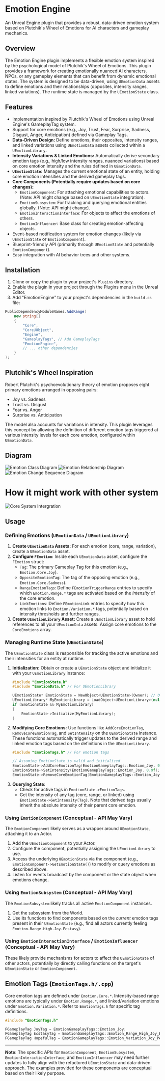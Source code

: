 # Emotion Engine

An Unreal Engine plugin that provides a robust, data-driven emotion system based on Plutchik's Wheel of Emotions for AI characters and gameplay mechanics.

## Overview

The Emotion Engine plugin implements a flexible emotion system inspired by the psychological model of Plutchik's Wheel of Emotions. This plugin provides a framework for creating emotionally nuanced AI characters, NPCs, or any gameplay elements that can benefit from dynamic emotional states. The system is designed to be data-driven, using `UEmotionData` assets to define emotions and their relationships (opposites, intensity ranges, linked variations). The runtime state is managed by the `UEmotionState` class.

## Features

- Implementation inspired by Plutchik's Wheel of Emotions using Unreal Engine's GameplayTag system.
- Support for core emotions (e.g., Joy, Trust, Fear, Surprise, Sadness, Disgust, Anger, Anticipation) defined via Gameplay Tags.
- **Data-Driven Design:** Define emotions, their opposites, intensity ranges, and linked variations using `UEmotionData` assets collected within a `UEmotionLibrary`.
- **Intensity Variations & Linked Emotions:** Automatically derive secondary emotion tags (e.g., high/low intensity ranges, nuanced variations) based on core emotion intensity and the rules defined in `UEmotionData`.
- **`UEmotionState`:** Manages the current emotional state of an entity, holding core emotion intensities and the derived gameplay tags.
- **Core Components (Potentially require updates based on core changes):**
    - `EmotionComponent`: For attaching emotional capabilities to actors. (Note: API might change based on `UEmotionState` integration).
    - `EmotionSubsystem`: For tracking and querying emotional entities globally. (Note: API might change).
    - `EmotionInteractionInterface`: For objects to affect the emotions of others.
    - `EmotionInfluencer`: Base class for creating emotion-affecting objects.
- Event-based notification system for emotion changes (likely via `UEmotionState` or `EmotionComponent`).
- Blueprint-friendly API (primarily through `UEmotionState` and potentially `EmotionComponent`).
- Easy integration with AI behavior trees and other systems.

## Installation

1.  Clone or copy the plugin to your project's `Plugins` directory.
2.  Enable the plugin in your project through the Plugins menu in the Unreal Editor.
3.  Add "EmotionEngine" to your project's dependencies in the `build.cs` file:

```csharp
PublicDependencyModuleNames.AddRange(
    new string[]
    {
        "Core",
        "CoreUObject",
        "Engine",
        "GameplayTags", // Add GameplayTags
        "EmotionEngine",
        // ... other dependencies
    }
);
```

## Plutchik's Wheel Inspiration

Robert Plutchik's psychoevolutionary theory of emotion proposes eight primary emotions arranged in opposing pairs:

-   Joy vs. Sadness
-   Trust vs. Disgust
-   Fear vs. Anger
-   Surprise vs. Anticipation

The model also accounts for variations in intensity. This plugin leverages this concept by allowing the definition of different emotion tags triggered at various intensity levels for each core emotion, configured within `UEmotionData`.

## Diagram

![Emotion Class Diagram](docs/Emotion_Class_Diagram.png)
![Emotion Relationship Diagram](docs/emotion_relationship_diagram.png)
![Emotion Change Sequence Diagram](docs/EmotionChange_SequenceDiagram.png)

# How it might work with other system

![Core System Intergration](docs/CoreSystem_Intergration.png)

## Usage

### Defining Emotions (`UEmotionData` / `UEmotionLibrary`)

1.  **Create `UEmotionData` Assets:** For each emotion (core, range, variation), create a `UEmotionData` asset.
2.  **Configure `FEmotion`:** Inside each `UEmotionData` asset, configure the `FEmotion` struct:
    *   `Tag`: The primary Gameplay Tag for this emotion (e.g., `Emotion.Core.Joy`).
    *   `OppositeEmotionTag`: The tag of the opposing emotion (e.g., `Emotion.Core.Sadness`).
    *   `RangeEmotionTags`: Define `FEmotionTriggerRange` entries to specify which `Emotion.Range.*` tags are activated based on the *intensity* of the core emotion.
    *   `LinkEmotions`: Define `FEmotionLink` entries to specify how this emotion links to `Emotion.Variation.*` tags, potentially based on intensity thresholds and further ranges.
3.  **Create `UEmotionLibrary` Asset:** Create a `UEmotionLibrary` asset to hold references to all your `UEmotionData` assets. Assign core emotions to the `CoreEmotions` array.

### Managing Runtime State (`UEmotionState`)

The `UEmotionState` class is responsible for tracking the active emotions and their intensities for an entity at runtime.

1.  **Initialization:** Obtain or create a `UEmotionState` object and initialize it with your `UEmotionLibrary` instance:
    ```cpp
    #include "EmotionState.h"
    #include "EmotionData.h" // For UEmotionLibrary

    UEmotionState* EmotionState = NewObject<UEmotionState>(Owner); // Or get from EmotionComponent
    UEmotionLibrary* MyEmotionLibrary = LoadObject<UEmotionLibrary>(nullptr, TEXT("/Path/To/Your/EmotionLibrary.EmotionLibrary"));
    if (EmotionState && MyEmotionLibrary)
    {
        EmotionState->Initialize(MyEmotionLibrary);
    }
    ```
2.  **Modifying Core Emotions:** Use functions like `AddCoreEmotionTag`, `RemoveCoreEmotionTag`, and `SetIntensity` on the `UEmotionState` instance. These functions automatically trigger updates to the derived range and linked emotion tags based on the definitions in the `UEmotionLibrary`.
    ```cpp
    #include "EmotionTags.h" // For emotion tags

    // Assuming EmotionState is valid and initialized
    EmotionState->AddCoreEmotionTag(EmotionGameplayTags::Emotion_Joy, 0.7f); // Adds Joy, potentially triggers range/linked tags
    EmotionState->SetIntensity(EmotionGameplayTags::Emotion_Joy, 0.9f);      // Updates Joy intensity, re-evaluates range/linked tags
    EmotionState->RemoveCoreEmotionTag(EmotionGameplayTags::Emotion_Joy);    // Removes Joy, clears related derived tags
    ```
3.  **Querying State:**
    *   Check for active tags in `EmotionState->EmotionTags`.
    *   Get the intensity of any tag (core, range, or linked) using `EmotionState->GetIntensity(Tag)`. Note that derived tags usually inherit the absolute intensity of their parent core emotion.

### Using `EmotionComponent` (Conceptual - API May Vary)

The `EmotionComponent` likely serves as a wrapper around `UEmotionState`, attaching it to an Actor.

1.  Add the `UEmotionComponent` to your Actor.
2.  Configure the component, potentially assigning the `UEmotionLibrary` to use.
3.  Access the underlying `UEmotionState` via the component (e.g., `EmotionComponent->GetEmotionState()`) to modify or query emotions as described above.
4.  Listen for events broadcast by the component or the state object when emotions change.

### Using `EmotionSubsystem` (Conceptual - API May Vary)

The `EmotionSubsystem` likely tracks all active `EmotionComponent` instances.

1.  Get the subsystem from the World.
2.  Use its functions to find components based on the *current* emotion tags present in their `UEmotionState` (e.g., find all actors currently feeling `Emotion.Range.High.Joy.Ecstasy`).

### Using `EmotionInteractionInterface` / `EmotionInfluencer` (Conceptual - API May Vary)

These likely provide mechanisms for actors to affect the `UEmotionState` of other actors, potentially by directly calling functions on the target's `UEmotionState` or `EmotionComponent`.

## Emotion Tags (`EmotionTags.h/.cpp`)

Core emotion tags are defined under `Emotion.Core.*`. Intensity-based range emotions are typically under `Emotion.Range.*`, and linked/variation emotions under `Emotion.Variation.*`. Refer to `EmotionTags.h` for specific tag definitions.

```cpp
#include "EmotionTags.h"

FGameplayTag JoyTag = EmotionGameplayTags::Emotion_Joy;
FGameplayTag EcstasyTag = EmotionGameplayTags::Emotion_Range_High_Joy_Ecstasy; // Example Range Tag
FGameplayTag HopefulTag = EmotionGameplayTags::Emotion_Variation_Joy_Peaceful_Hopeful; // Example Variation Tag
```

---

**Note:** The specific APIs for `EmotionComponent`, `EmotionSubsystem`, `EmotionInteractionInterface`, and `EmotionInfluencer` may need further updates to fully align with the refactored `UEmotionState` and data-driven approach. The examples provided for these components are conceptual based on their likely purpose.

